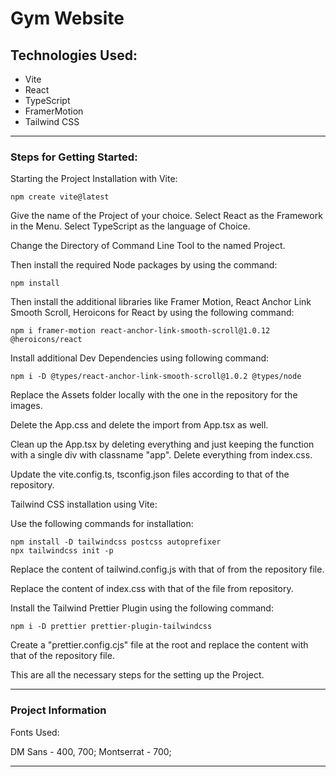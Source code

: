 # Gym Website

## Technologies Used:
- Vite
- React
- TypeScript
- FramerMotion
- Tailwind CSS

---

### Steps for Getting Started:

Starting the Project Installation with Vite:

```
npm create vite@latest
```

Give the name of the Project of your choice.
Select React as the Framework in the Menu.
Select TypeScript as the language of Choice.

Change the Directory of Command Line Tool to the named Project.

Then install the required Node packages by using the command:

```
npm install
```

Then install the additional libraries like Framer Motion, React Anchor Link Smooth Scroll, Heroicons for React by using the following command:

```
npm i framer-motion react-anchor-link-smooth-scroll@1.0.12 @heroicons/react
```

Install additional Dev Dependencies using following command:

```
npm i -D @types/react-anchor-link-smooth-scroll@1.0.2 @types/node
```

Replace the Assets folder locally with the one in the repository for the images.

Delete the App.css and delete the import from App.tsx as well.

Clean up the App.tsx by deleting everything and just keeping the function with a single div with classname "app".
Delete everything from index.css.

Update the vite.config.ts, tsconfig.json files according to that of the repository.

Tailwind CSS installation using Vite:

Use the following commands for installation:

```
npm install -D tailwindcss postcss autoprefixer
npx tailwindcss init -p
```

Replace the content of tailwind.config.js with that of from the repository file.

Replace the content of index.css with that of the file from repository.

Install the Tailwind Prettier Plugin using the following command:

```
npm i -D prettier prettier-plugin-tailwindcss
```

Create a "prettier.config.cjs" file at the root and replace the content with that of the repository file.

This are all the necessary steps for the setting up the Project.

---

### Project Information

Fonts Used:

DM Sans - 400, 700;
Montserrat - 700;

---